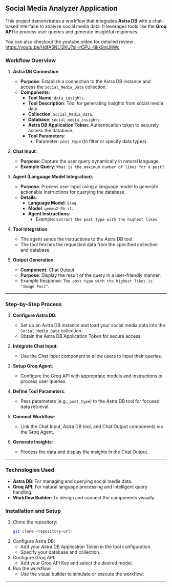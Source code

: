 ## Social Media Analyzer Application 

This project demonstrates a workflow that integrates **Astra DB** with a chat-based interface to analyze social media data. It leverages tools like the **Groq API** to process user queries and generate insightful responses.<br/>   
 
 
You can also checkout the youtube video for detailed review  : https://youtu.be/HdfA5NL12KU?si=rCPU_4jkk9nL9iWc
<br/>    
### Workflow Overview   
    
1. **Astra DB Connection**:
    - **Purpose**: Establish a connection to the Astra DB instance and access the `Social_Media_Data` collection.  
    - **Components**:   
        - **Tool Name**: `data_insights`.  
        - **Tool Description**: Tool for generating insights from social media data.  
        - **Collection**: `Social_Media_Data`.  
        - **Database**: `social_media_insights`.
        - **Astra DB Application Token**: Authentication token to securely access the database.  
        - **Tool Parameters**:
            - Parameter: `post_type` (to filter or specify data types).
  
2. **Chat Input**: 
    - **Purpose**: Capture the user query dynamically in natural language.  
    - **Example Query**: `What is the maximum number of likes for a post?`.  

3. **Agent (Language Model Integration)**:
    - **Purpose**: Process user input using a language model to generate actionable instructions for querying the database.
    - **Details**:
        - **Language Model**: `Groq`. 
        - **Model**: `gemma2-9b-it`. 
        - **Agent Instructions**:
            - Example: `Extract the post type with the highest likes`.

4. **Tool Integration**:  
    - The agent sends the instructions to the Astra DB tool.  
    - The tool fetches the requested data from the specified collection and database.

5. **Output Generation**:
    - **Component**: Chat Output.
    - **Purpose**: Display the result of the query in a user-friendly manner.
    - Example Response: `The post type with the highest likes is "Image Post"`.
 
---

### Step-by-Step Process

1. **Configure Astra DB**:
   - Set up an Astra DB instance and load your social media data into the `Social_Media_Data` collection.
   - Obtain the Astra DB Application Token for secure access.

2. **Integrate Chat Input**:
   - Use the Chat Input component to allow users to input their queries.

3. **Setup Groq Agent**:
   - Configure the Groq API with appropriate models and instructions to process user queries.

4. **Define Tool Parameters**:
   - Pass parameters (e.g., `post_type`) to the Astra DB tool for focused data retrieval.

5. **Connect Workflow**:
   - Link the Chat Input, Astra DB tool, and Chat Output components via the Groq Agent.

6. **Generate Insights**:
   - Process the data and display the insights in the Chat Output.

---

### Technologies Used

- **Astra DB**: For managing and querying social media data.
- **Groq API**: For natural language processing and intelligent query handling.
- **Workflow Builder**: To design and connect the components visually.

### Installation and Setup

1. Clone the repository:
   ```bash
   git clone <repository-url>
   ```
2. Configure Astra DB:
   - Add your Astra DB Application Token in the tool configuration.
   - Specify your database and collection.
3. Configure Groq API:
   - Add your Groq API Key and select the desired model.
4. Run the workflow:
   - Use the visual builder to simulate or execute the workflow.

---

